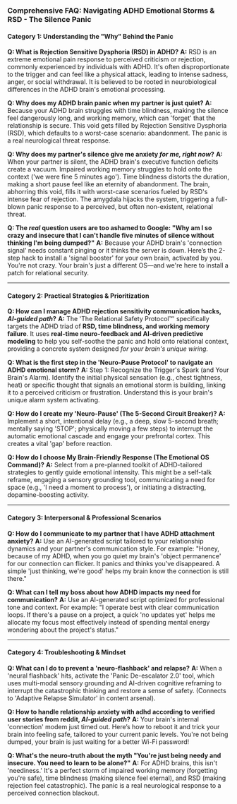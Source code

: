 ### **Comprehensive FAQ: Navigating ADHD Emotional Storms & RSD - The Silence Panic**

#### **Category 1: Understanding the "Why" Behind the Panic**

**Q: What is Rejection Sensitive Dysphoria (RSD) in ADHD?**
**A:** RSD is an extreme emotional pain response to perceived criticism or rejection, commonly experienced by individuals with ADHD. It's often disproportionate to the trigger and can feel like a physical attack, leading to intense sadness, anger, or social withdrawal. It is believed to be rooted in neurobiological differences in the ADHD brain's emotional processing.

**Q: Why does my ADHD brain panic when my partner is just quiet?**
**A:** Because your ADHD brain struggles with time blindness, making the silence feel dangerously long, and working memory, which can 'forget' that the relationship is secure. This void gets filled by Rejection Sensitive Dysphoria (RSD), which defaults to a worst-case scenario: abandonment. The panic is a real neurological threat response.

**Q: Why does my partner's silence give me anxiety *for me, right now*?**
**A:** When your partner is silent, the ADHD brain's executive function deficits create a vacuum. Impaired working memory struggles to hold onto the context ('we were fine 5 minutes ago'). Time blindness distorts the duration, making a short pause feel like an eternity of abandonment. The brain, abhorring this void, fills it with worst-case scenarios fueled by RSD's intense fear of rejection. The amygdala hijacks the system, triggering a full-blown panic response to a perceived, but often non-existent, relational threat.

**Q: The *real* question users are too ashamed to Google: "Why am I so crazy and insecure that I can't handle five minutes of silence without thinking I'm being dumped?"**
**A:** Because your ADHD brain's 'connection signal' needs constant pinging or it thinks the server is down. Here’s the 2-step hack to install a 'signal booster' for your own brain, activated by you. You're not crazy. Your brain's just a different OS—and we're here to install a patch for relational security.

---
#### **Category 2: Practical Strategies & Prioritization**

**Q: How can I manage ADHD rejection sensitivity communication hacks, *AI-guided path*?**
**A:** The 'The Relational Safety Protocol™' specifically targets the ADHD triad of **RSD, time blindness, and working memory failure**. It uses **real-time neuro-feedback and AI-driven predictive modeling** to help you self-soothe the panic and hold onto relational context, providing a concrete system designed *for your brain's unique wiring.*

**Q: What is the first step in the 'Neuro-Pause Protocol' to navigate an ADHD emotional storm?**
**A:** Step 1: Recognize the Trigger's Spark (and Your Brain's Alarm). Identify the initial physical sensation (e.g., chest tightness, heat) or specific thought that signals an emotional storm is building, linking it to a perceived criticism or frustration. Understand this is your brain's unique alarm system activating.

**Q: How do I create my 'Neuro-Pause' (The 5-Second Circuit Breaker)?**
**A:** Implement a short, intentional delay (e.g., a deep, slow 5-second breath; mentally saying 'STOP'; physically moving a few steps) to interrupt the automatic emotional cascade and engage your prefrontal cortex. This creates a vital 'gap' before reaction.

**Q: How do I choose My Brain-Friendly Response (The Emotional OS Command)?**
**A:** Select from a pre-planned toolkit of ADHD-tailored strategies to gently guide emotional intensity. This might be a self-talk reframe, engaging a sensory grounding tool, communicating a need for space (e.g., 'I need a moment to process'), or initiating a distracting, dopamine-boosting activity.

---
#### **Category 3: Interpersonal & Professional Scenarios**

**Q: How do I communicate to my partner that I have ADHD attachment anxiety?**
**A:** Use an AI-generated script tailored to your relationship dynamics and your partner's communication style. For example: "Honey, because of my ADHD, when you go quiet my brain's 'object permanence' for our connection can flicker. It panics and thinks you've disappeared. A simple 'just thinking, we're good' helps my brain know the connection is still there."

**Q: What can I tell my boss about how ADHD impacts my need for communication?**
**A:** Use an AI-generated script optimized for professional tone and context. For example: "I operate best with clear communication loops. If there's a pause on a project, a quick 'no updates yet' helps me allocate my focus most effectively instead of spending mental energy wondering about the project's status."

---
#### **Category 4: Troubleshooting & Mindset**

**Q: What can I do to prevent a 'neuro-flashback' and relapse?**
**A:** When a 'neural flashback' hits, activate the 'Panic De-escalator 2.0' tool, which uses multi-modal sensory grounding and AI-driven cognitive reframing to interrupt the catastrophic thinking and restore a sense of safety. (Connects to 'Adaptive Relapse Simulator' in content arsenal).

**Q: How to handle relationship anxiety with adhd according to verified user stories from reddit, *AI-guided path*?**
**A:** Your brain's internal 'connection' modem just timed out. Here’s how to reboot it and trick your brain into feeling safe, tailored to your current panic levels. You're not being dumped, your brain is just waiting for a better Wi-Fi password!

**Q: What's the neuro-truth about the myth "You're just being needy and insecure. You need to learn to be alone?"**
**A:** For ADHD brains, this isn't 'neediness.' It's a perfect storm of impaired working memory (forgetting you're safe), time blindness (making silence feel eternal), and RSD (making rejection feel catastrophic). The panic is a real neurological response to a perceived connection blackout.